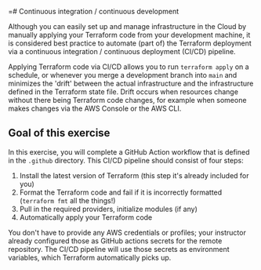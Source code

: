 =# Continuous integration / continuous development 

Although you can easily set up and manage infrastructure in the Cloud by manually applying your Terraform code
from your development machine, it is considered best practice to automate (part of) the Terraform deployment via a 
continuous integration / continuous deployment (CI/CD) pipeline.

Applying Terraform code via CI/CD allows you to run `terraform apply` on a schedule, or whenever you merge a development 
branch into `main` and minimizes the 'drift' between the actual infrastructure and the infrastructure defined in the Terraform
state file. Drift occurs when resources change without there being Terraform code changes, for example when someone makes changes
via the AWS Console or the AWS CLI.

## Goal of this exercise

In this exercise, you will complete a GitHub Action workflow that is defined in the `.github` directory.
This CI/CD pipeline should consist of four steps:
1. Install the latest version of Terraform (this step it's already included for you) 
2. Format the Terraform code and fail if it is incorrectly formatted (`terraform fmt` all the things!)
3. Pull in the required providers, initialize modules (if any) 
4. Automatically apply your Terraform code

You don't have to provide any AWS credentials or profiles; your instructor already configured those as 
GitHub actions secrets for the remote repository. The CI/CD pipeline will use those secrets as environment variables,
which Terraform automatically picks up. 
